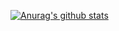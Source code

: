  [![Anurag's github stats](https://github-readme-stats.vercel.app/api?username=lee-ji-hoon)](https://github.com/anuraghazra/github-readme-stats)
